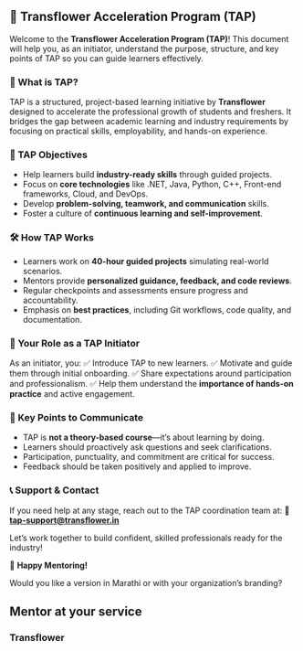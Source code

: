 ## 📘 Transflower Acceleration Program (TAP)

Welcome to the **Transflower Acceleration Program (TAP)**! This document will help you, as an initiator, understand the purpose, structure, and key points of TAP so you can guide learners effectively.


### 🌟 What is TAP?

TAP is a structured, project-based learning initiative by **Transflower** designed to accelerate the professional growth of students and freshers. It bridges the gap between academic learning and industry requirements by focusing on practical skills, employability, and hands-on experience.


### 🎯 TAP Objectives

* Help learners build **industry-ready skills** through guided projects.
* Focus on **core technologies** like .NET, Java, Python, C++, Front-end frameworks, Cloud, and DevOps.
* Develop **problem-solving, teamwork, and communication** skills.
* Foster a culture of **continuous learning and self-improvement**.


### 🛠️ How TAP Works

* Learners work on **40-hour guided projects** simulating real-world scenarios.
* Mentors provide **personalized guidance, feedback, and code reviews**.
* Regular checkpoints and assessments ensure progress and accountability.
* Emphasis on **best practices**, including Git workflows, code quality, and documentation.

### 👥 Your Role as a TAP Initiator

As an initiator, you:
✅ Introduce TAP to new learners.
✅ Motivate and guide them through initial onboarding.
✅ Share expectations around participation and professionalism.
✅ Help them understand the **importance of hands-on practice** and active engagement.



### 📝 Key Points to Communicate

* TAP is **not a theory-based course**—it’s about learning by doing.
* Learners should proactively ask questions and seek clarifications.
* Participation, punctuality, and commitment are critical for success.
* Feedback should be taken positively and applied to improve.



### 📞 Support & Contact

If you need help at any stage, reach out to the TAP coordination team at:
📧 **[tap-support@transflower.in](mailto:tap-support@transflower.in)**



Let’s work together to build confident, skilled professionals ready for the industry!

🚀 **Happy Mentoring!**



Would you like a version in Marathi or with your organization’s branding?

## Mentor at your service
### Transflower
